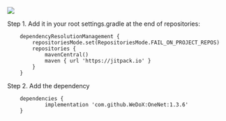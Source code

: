 [![](https://jitpack.io/v/WeDoX/OneNet.svg)](https://jitpack.io/#WeDoX/OneNet)

Step 1. Add it in your root settings.gradle at the end of repositories:
~~~~~~~
	dependencyResolutionManagement {
		repositoriesMode.set(RepositoriesMode.FAIL_ON_PROJECT_REPOS)
		repositories {
			mavenCentral()
			maven { url 'https://jitpack.io' }
		}
	}
~~~~~~~
Step 2. Add the dependency
~~~~~~~
	dependencies {
	        implementation 'com.github.WeDoX:OneNet:1.3.6'
	}
~~~~~~~
